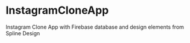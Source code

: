 # InstagramCloneApp
Instagram Clone App with Firebase database and design elements from Spline Design
